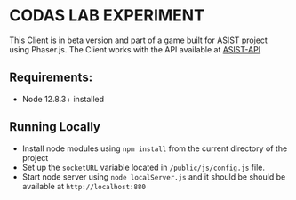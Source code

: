 # CODAS LAB EXPERIMENT

This Client is in beta version and part of a game built for ASIST project using Phaser.js. The Client works with the API available at [ASIST-API](https://github.com/CoDaS-Lab/ASIST-API)

## Requirements:
- Node 12.8.3+ installed

## Running Locally
- Install node modules using `npm install` from the current directory of the project
- Set up the `socketURL`  variable located  in `/public/js/config.js` file.
- Start node server using `node localServer.js` and it should be should be available at `http://localhost:880`
